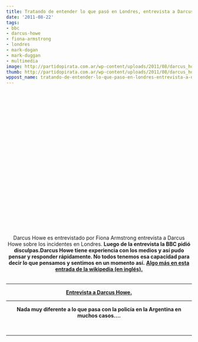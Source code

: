 ```yaml
---
title: Tratando de entender lo que pasó en Londres, entrevista a Darcus Howe
date: '2011-08-22'
tags:
- bbc
- darcus-howe
- fiona-armstrong
- londres
- mark-dogan
- mark-duggan
- multimedia
image: http://partidopirata.com.ar/wp-content/uploads/2011/08/darcus_howe_bbc_interview1.jpg
thumb: http://partidopirata.com.ar/wp-content/uploads/2011/08/darcus_howe_bbc_interview1.jpg
wppost_name: tratando-de-entender-lo-que-paso-en-londres-entrevista-a-darcus-howe
---
```


<center>
<object style="height: 390px; width: 640px;" width="640" height="390" classid="clsid:d27cdb6e-ae6d-11cf-96b8-444553540000" codebase="http://download.macromedia.com/pub/shockwave/cabs/flash/swflash.cab#version=6,0,40,0"><param name="allowFullScreen" value="true" /><param name="allowScriptAccess" value="always" /><param name="src" value="http://www.youtube.com/v/yYsFQ5s8cBo?version=3" /><param name="allowfullscreen" value="true" /><param name="allowscriptaccess" value="always" /><embed style="height: 390px; width: 640px;" width="640" height="390" type="application/x-shockwave-flash" src="http://www.youtube.com/v/yYsFQ5s8cBo?version=3" allowFullScreen="true" allowScriptAccess="always" allowfullscreen="true" allowscriptaccess="always" /></object>
Darcus Howe es entrevistado por Fiona Armstrong entrevista a Darcus Howe sobre los incidentes en Londres.
<strong> Luego de la entrevista la BBC pidió disculpas.Darcus Howe tiene experiencia con los medios y así pudo pensar y responder rápidamente. No todos tenemos esa capacidad para decir lo que pensamos y sentimos en un momento así.</strong>
<strong> <a href="https://secure.wikimedia.org/wikipedia/en/wiki/Darcus_Howe#BBC_apology" target="_blank">Algo más en esta entrada de la wikipedia (en inglés).</a></strong></center>&nbsp;

<hr />
<p style="text-align: center;"><strong><a href="http://partidopirata.com.ar/1681/darcus-howe-el-pantera-negra-britanico">Entrevista a Darcus Howe.</a></strong></p>


<hr />
<p style="text-align: center;"><strong>Nada muy diferente a lo que pasa con la policía en la Argentina en muchos casos....</strong></p>
&nbsp;

<hr />
